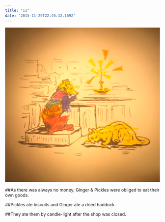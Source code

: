 ```yaml
---
title: "11"
date: "2015-11-29T22:40:32.169Z"
---
```


![Ginger & Pickles ](./Lillian_grayp24_2019_mars.png)

##As there was always no money, Ginger & Pickles were obliged to eat their own goods.

##Pickles ate biscuits and Ginger ate a dried haddock.

##They ate them by candle-light after the shop was closed.



